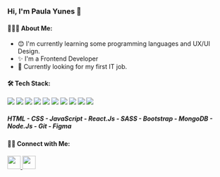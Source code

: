 ### Hi, I'm Paula Yunes 👋

#### 👨🏻‍💻 About Me:

- :blush:  I'm currently learning some programming languages and UX/UI Design.
- :sparkles: I'm a Frontend Developer 
- 💼 Currently looking for my first IT job.

#### 🛠 Tech Stack:

![](https://user-images.githubusercontent.com/87399576/184382323-6073ecc3-f8ba-4482-b601-95999eea14e8.png) 
![](https://user-images.githubusercontent.com/87399576/184382538-7f228d78-a275-4f89-b1eb-17b286061262.png)
![](https://user-images.githubusercontent.com/87399576/184382654-ed4fe020-3adc-402d-8dca-c46ddc078e51.png)
![](https://user-images.githubusercontent.com/87399576/184382801-0a2a8388-b0e2-47bd-8134-d73f818a6755.png)
![](https://user-images.githubusercontent.com/87399576/184382927-f6e7ce3d-4b8e-4f45-92e2-b0fa72ef7218.png)
![](https://user-images.githubusercontent.com/87399576/184383094-68dbf886-b960-4229-a881-427e674117da.png)
![](https://user-images.githubusercontent.com/87399576/184383297-6c49bb6a-a59a-4cea-8373-96a8e9905509.png)
![](https://user-images.githubusercontent.com/87399576/184383305-074d1bec-d351-491d-87d9-4173ca859661.png)
![](https://user-images.githubusercontent.com/87399576/184383439-3d498b9d-1cb0-486b-9a3a-4547cb00d02d.png)
![](https://user-images.githubusercontent.com/87399576/184383474-48cc92cf-15d5-4d99-8400-8b7281add280.png)
##### HTML - CSS - JavaScript - React.Js - SASS - Bootstrap - MongoDB - Node.Js - Git - Figma

#### 🤝🏻 Connect with Me:

<a href="https://www.linkedin.com/in/paula-andrea-yunes-85773297" target="_blank">
  <img src="https://img.icons8.com/color/344/linkedin.png" width="30px"/>
<a/>

<a href="mailto:pauliyunes94@gmail.com" target="_blank">
  <img src="https://img.icons8.com/color/344/gmail.png" width="30px"/>
<a/>  


